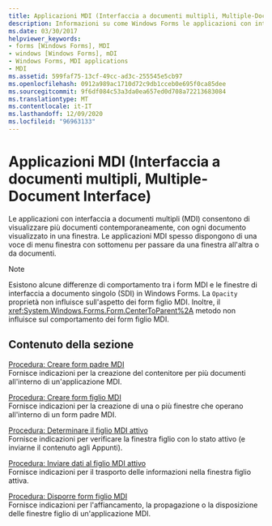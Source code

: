 ```yaml
---
title: Applicazioni MDI (Interfaccia a documenti multipli, Multiple-Document Interface)
description: Informazioni su come Windows Forms le applicazioni con interfaccia a documenti multipli (MDI) consentono di visualizzare più documenti contemporaneamente, con ogni documento visualizzato in una finestra.
ms.date: 03/30/2017
helpviewer_keywords:
- forms [Windows Forms], MDI
- windows [Windows Forms], mDI
- Windows Forms, MDI applications
- MDI
ms.assetid: 599faf75-13cf-49cc-ad3c-255545e5cb97
ms.openlocfilehash: 0912a989ac1710d72c9db1cceb0e695f0ca85dee
ms.sourcegitcommit: 9f6df084c53a3da0ea657ed0d708a72213683084
ms.translationtype: MT
ms.contentlocale: it-IT
ms.lasthandoff: 12/09/2020
ms.locfileid: "96963133"
---
```

# <a name="multiple-document-interface-mdi-applications"></a>Applicazioni MDI (Interfaccia a documenti multipli, Multiple-Document Interface)
Le applicazioni con interfaccia a documenti multipli (MDI) consentono di visualizzare più documenti contemporaneamente, con ogni documento visualizzato in una finestra. Le applicazioni MDI spesso dispongono di una voce di menu finestra con sottomenu per passare da una finestra all'altra o da documenti.  
  
> [!NOTE]
> Esistono alcune differenze di comportamento tra i form MDI e le finestre di interfaccia a documento singolo (SDI) in Windows Forms. La `Opacity` proprietà non influisce sull'aspetto dei form figlio MDI. Inoltre, il <xref:System.Windows.Forms.Form.CenterToParent%2A> metodo non influisce sul comportamento dei form figlio MDI.  
  
## <a name="in-this-section"></a>Contenuto della sezione  
 [Procedura: Creare form padre MDI](how-to-create-mdi-parent-forms.md)  
 Fornisce indicazioni per la creazione del contenitore per più documenti all'interno di un'applicazione MDI.  
  
 [Procedura: Creare form figlio MDI](how-to-create-mdi-child-forms.md)  
 Fornisce indicazioni per la creazione di una o più finestre che operano all'interno di un form padre MDI.  
  
 [Procedura: Determinare il figlio MDI attivo](how-to-determine-the-active-mdi-child.md)  
 Fornisce indicazioni per verificare la finestra figlio con lo stato attivo (e inviarne il contenuto agli Appunti).  
  
 [Procedura: Inviare dati al figlio MDI attivo](how-to-send-data-to-the-active-mdi-child.md)  
 Fornisce indicazioni per il trasporto delle informazioni nella finestra figlio attiva.  
  
 [Procedura: Disporre form figlio MDI](how-to-arrange-mdi-child-forms.md)  
 Fornisce indicazioni per l'affiancamento, la propagazione o la disposizione delle finestre figlio di un'applicazione MDI.
